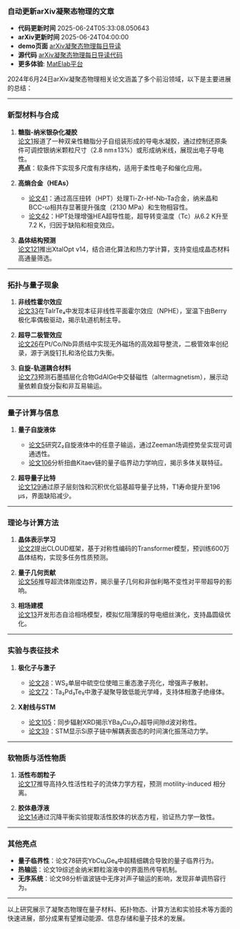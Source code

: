 ### 自动更新arXiv凝聚态物理的文章
  - **代码更新时间** 2025-06-24T05:33:08.050643
  - **arXiv更新时间** 2025-06-24T04:00:00
  - **demo页面** [arXiv凝聚态物理每日导读](https://iopwsy.github.io/arXiv_cond-mat/)
  - **源代码** [arXiv凝聚态物理每日导读代码](https://github.com/iopwsy/arXiv_cond-mat/)
  - **更多体验**: [MatElab平台](https://in.iphy.ac.cn/eln/#/recday)

2024年6月24日arXiv凝聚态物理相关论文涵盖了多个前沿领域，以下是主要进展的总结：

---

### **新型材料与合成**
1. **糖脂-纳米银杂化凝胶**  
   [论文1](https://arxiv.org/abs/2506.17243)报道了一种双亲性糖脂分子自组装形成的导电水凝胶，通过控制还原条件可调控银纳米颗粒尺寸（2.8 nm±13%）或形成纳米线，展现出电子导电性。  
   **亮点**：软条件下实现多尺度有序结构，适用于柔性电子和催化应用。

2. **高熵合金（HEAs）**  
   - [论文41](https://arxiv.org/abs/2506.17849)：通过高压扭转（HPT）处理Ti-Zr-Hf-Nb-Ta合金，纳米晶和BCC-ω相共存显著提升强度（2130 MPa）和生物相容性。  
   - [论文42](https://arxiv.org/abs/2506.17850)：HPT处理增强HEA超导性能，超导转变温度（Tc）从6.2 K升至7.2 K，归因于缺陷和相变效应。

3. **晶体结构预测**  
   [论文121](https://arxiv.org/abs/2506.17246)推出XtalOpt v14，结合进化算法和热力学计算，支持变组成晶态材料高通量筛选。

---

### **拓扑与量子现象**
1. **非线性霍尔效应**  
   [论文33](https://arxiv.org/abs/2506.17730)在TaIrTe₄中发现本征非线性平面霍尔效应（NPHE），室温下由Berry极化率偶极驱动，揭示轨道机制主导。

2. **超导二极管效应**  
   [论文26](https://arxiv.org/abs/2506.17651)在Pt/Co/Nb异质结中实现无外磁场的高效超导整流，二极管效率创纪录，源于涡旋钉扎和洛伦兹力失衡。

3. **自旋-轨道耦合材料**  
   [论文73](https://arxiv.org/abs/2506.18353)预测石墨插层化合物GdAlGe中交替磁性（altermagnetism），展示动量依赖自旋分裂和非互易输运。

---

### **量子计算与信息**
1. **量子自旋液体**  
   - [论文5](https://arxiv.org/abs/2506.17394)研究Z₂自旋液体中的任意子输运，通过Zeeman场调控势垒实现可调通透性。  
   - [论文106](https://arxiv.org/abs/2506.18766)分析扭曲Kitaev链的量子临界动力学响应，揭示多体关联特征。

2. **超导量子比特**  
   [论文129](https://arxiv.org/abs/2506.17474)通过原子层刻蚀和沉积优化铝基超导量子比特，T1寿命提升至196 μs，界面缺陷减少。

---

### **理论与计算方法**
1. **晶体表示学习**  
   [论文2](https://arxiv.org/abs/2506.17345)提出CLOUD框架，基于对称性编码的Transformer模型，预训练600万晶体结构，实现多任务性质预测。

2. **量子几何贡献**  
   [论文56](https://arxiv.org/abs/2506.18081)推导超流体刚度边界，揭示量子几何和非伽利略不变性对平带超导的影响。

3. **相场建模**  
   [论文13](https://arxiv.org/abs/2506.17421)开发形态自洽相场模型，模拟忆阻薄膜的导电细丝演化，支持晶圆级优化。

---

### **实验与表征技术**
1. **极化子与激子**  
   - [论文28](https://arxiv.org/abs/2506.17691)：WS₂单层中硫空位使暗三重态激子亮化，增强声子散射。  
   - [论文72](https://arxiv.org/abs/2506.18350)：Ta₂Pd₃Te₅中激子凝聚导致低能光学峰，支持体相激子绝缘体。

2. **X射线与STM**  
   - [论文105](https://arxiv.org/abs/2506.18753)：同步辐射XRD揭示YBa₂Cu₃O₇超导间隙d波对称性。  
   - [论文39](https://arxiv.org/abs/2506.17822)：STM显示Si原子链中解耦表面态的时间演化振荡动力学。

---

### **软物质与活性物质**
1. **活性布朗粒子**  
   [论文17](https://arxiv.org/abs/2506.17509)推导高持久性活性粒子的流体力学方程，预测 motility-induced 相分离。

2. **胶体悬浮液**  
   [论文14](https://arxiv.org/abs/2506.17428)通过沉降平衡实验提取活性胶体的状态方程，验证热力学一致性。

---

### **其他亮点**
- **量子临界性**：论文78研究YbCu₄Ge₆中超精细耦合导致的量子临界行为。
- **热输运**：论文19综述金纳米颗粒溶液中的界面热传导机制。
- **无序系统**：论文98分析谐波链中无序对声子输运的影响，发现非单调热容行为。

---

以上研究展示了凝聚态物理在量子材料、拓扑物态、计算方法和实验技术等方面的快速进展，部分成果有望推动能源、信息存储和量子技术的发展。